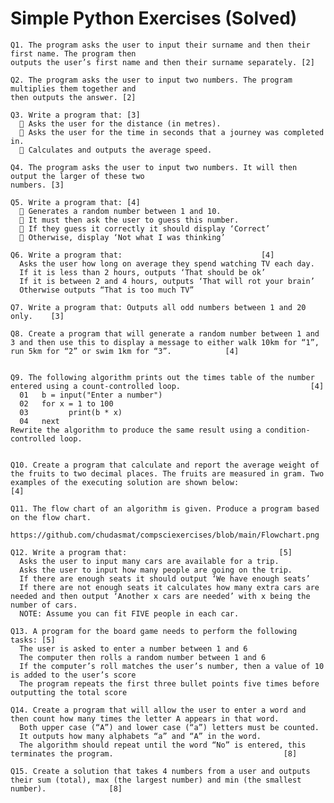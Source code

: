 # Simple Python Exercises (Solved)

    Q1. The program asks the user to input their surname and then their first name. The program then
    outputs the user’s first name and then their surname separately. [2]
    
    Q2. The program asks the user to input two numbers. The program multiplies them together and
    then outputs the answer. [2]
    
    Q3. Write a program that: [3]
       Asks the user for the distance (in metres).
       Asks the user for the time in seconds that a journey was completed in.
       Calculates and outputs the average speed.
    
    Q4. The program asks the user to input two numbers. It will then output the larger of these two
    numbers. [3]
    
    Q5. Write a program that: [4]
       Generates a random number between 1 and 10.
       It must then ask the user to guess this number.
       If they guess it correctly it should display ‘Correct’
       Otherwise, display ‘Not what I was thinking’
 
    Q6. Write a program that:								[4]
      Asks the user how long on average they spend watching TV each day.
      If it is less than 2 hours, outputs ‘That should be ok’
      If it is between 2 and 4 hours, outputs ‘That will rot your brain’
      Otherwise outputs “That is too much TV”

    Q7. Write a program that: Outputs all odd numbers between 1 and 20 only. 	[3]

    Q8. Create a program that will generate a random number between 1 and 3 and then use this to display a message to either walk 10km for “1”, run 5km for “2” or swim 1km for “3”.            [4]


    Q9. The following algorithm prints out the times table of the number entered using a count-controlled loop.								[4]
      01   b = input("Enter a number") 
      02   for x = 1 to 100 
      03         print(b * x)
      04   next	
    Rewrite the algorithm to produce the same result using a condition-controlled loop.


    Q10. Create a program that calculate and report the average weight of the fruits to two decimal places. The fruits are measured in gram. Two examples of the executing solution are shown below:								[4]
    
    Q11. The flow chart of an algorithm is given. Produce a program based on the flow chart.
         https://github.com/chudasmat/compsciexercises/blob/main/Flowchart.png
         
    Q12. Write a program that:									[5]
      Asks the user to input many cars are available for a trip.
      Asks the user to input how many people are going on the trip. 
      If there are enough seats it should output ‘We have enough seats’
      If there are not enough seats it calculates how many extra cars are needed and then output ‘Another x cars are needed’ with x being the number of cars. 
      NOTE: Assume you can fit FIVE people in each car. 

    Q13. A program for the board game needs to perform the following tasks:	[5]
      The user is asked to enter a number between 1 and 6
      The computer then rolls a random number between 1 and 6
      If the computer’s roll matches the user’s number, then a value of 10 is added to the user’s score
      The program repeats the first three bullet points five times before outputting the total score

    Q14. Create a program that will allow the user to enter a word and then count how many times the letter A appears in that word. 
      Both upper case (“A”) and lower case (“a”) letters must be counted.
      It outputs how many alphabets “a” and “A” in the word. 
      The algorithm should repeat until the word “No” is entered, this terminates the program.										[8]

    Q15. Create a solution that takes 4 numbers from a user and outputs their sum (total), max (the largest number) and min (the smallest number).				[8]
